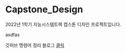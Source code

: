 # Capstone_Design
2022년 1학기 지능시스템트랙 캡스톤 디자인 프로젝트입니다.

asdfas

깃허브 명령어 정리 블로그 [클릭](https://medium.com/@joongwon/git-git-%EB%AA%85%EB%A0%B9%EC%96%B4-%EC%A0%95%EB%A6%AC-c25b421ecdbd)
